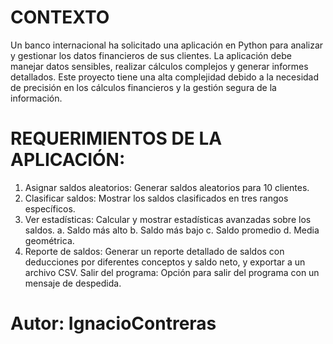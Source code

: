 # CONTEXTO
Un banco internacional ha solicitado una aplicación en Python para analizar y gestionar los datos financieros de sus clientes. La aplicación debe manejar datos sensibles, realizar cálculos complejos y generar informes detallados. Este proyecto tiene una alta complejidad debido a la necesidad de precisión en los cálculos financieros y la gestión segura de la información.

# REQUERIMIENTOS DE LA APLICACIÓN:
1.	Asignar saldos aleatorios: Generar saldos aleatorios para 10 clientes.
2.	Clasificar saldos: Mostrar los saldos clasificados en tres rangos específicos.
3.	Ver estadísticas: Calcular y mostrar estadísticas avanzadas sobre los saldos.
a.	Saldo más alto
b.	Saldo más bajo
c.	Saldo promedio
d.	Media geométrica.
4.	Reporte de saldos: Generar un reporte detallado de saldos con deducciones por diferentes conceptos y saldo neto, y exportar a un archivo CSV.
Salir del programa: Opción para salir del programa con un mensaje de despedida.

# Autor: IgnacioContreras
